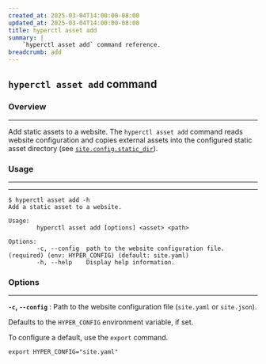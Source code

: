```yaml
---
created_at: 2025-03-04T14:00:00-08:00
updated_at: 2025-03-04T14:00:00-08:00
title: hyperctl asset add
summary: |
    `hyperctl asset add` command reference.
breadcrumb: add
---
```


## `hyperctl asset add` command

<auto-toc selectors='h3,h4,h5,h6,dl dt'></auto-toc>

### Overview
------------

Add static assets to a website.
The `hyperctl asset add` command reads website configuration and copies external assets into the configured static asset directory (see [`site.config.static_dir`]).

### Usage
---------
---------

```plaintext
$ hyperctl asset add -h
Add a static asset to a website.

Usage:
        hyperctl asset add [options] <asset> <path>

Options:
        -c, --config  path to the website configuration file. (required) (env: HYPER_CONFIG) (default: site.yaml)
        -h, --help    Display help information.
```

### Options
-----------

**`-c`, `--config`**
: Path to the website configuration file (`site.yaml` or `site.json`).

  Defaults to the `HYPER_CONFIG` environment variable, if set.

  To configure a default, use the `export` command.

  ```plaintext
  export HYPER_CONFIG="site.yaml"
  ```

<!-- Links -->
[`site.config.static_dir`]: /docs/reference/cms/website/#site-config
